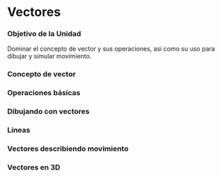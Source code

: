 # Vectores

### Objetivo de la Unidad

Dominar el concepto de vector y sus operaciones, así como su uso para dibujar y
simular movimiento.

### Concepto de vector

### Operaciones básicas

### Dibujando con vectores

### Lineas

### Vectores describiendo movimiento

### Vectores en 3D
